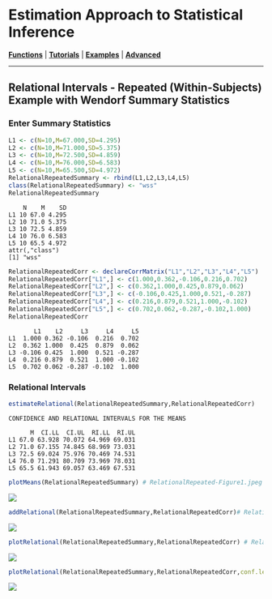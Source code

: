 # Estimation Approach to Statistical Inference

[**Functions**](../../Functions) | 
[**Tutorials**](../../Tutorials) | 
[**Examples**](../../Examples) | 
[**Advanced**](../../Advanced)

---

## Relational Intervals - Repeated (Within-Subjects) Example with Wendorf Summary Statistics

### Enter Summary Statistics

```r
L1 <- c(N=10,M=67.000,SD=4.295)
L2 <- c(N=10,M=71.000,SD=5.375)
L3 <- c(N=10,M=72.500,SD=4.859)
L4 <- c(N=10,M=76.000,SD=6.583)
L5 <- c(N=10,M=65.500,SD=4.972)
RelationalRepeatedSummary <- rbind(L1,L2,L3,L4,L5)
class(RelationalRepeatedSummary) <- "wss"
RelationalRepeatedSummary
```
```
    N    M    SD
L1 10 67.0 4.295
L2 10 71.0 5.375
L3 10 72.5 4.859
L4 10 76.0 6.583
L5 10 65.5 4.972
attr(,"class")
[1] "wss"
```

```r
RelationalRepeatedCorr <- declareCorrMatrix("L1","L2","L3","L4","L5")
RelationalRepeatedCorr["L1",] <- c(1.000,0.362,-0.106,0.216,0.702)
RelationalRepeatedCorr["L2",] <- c(0.362,1.000,0.425,0.879,0.062)
RelationalRepeatedCorr["L3",] <- c(-0.106,0.425,1.000,0.521,-0.287)
RelationalRepeatedCorr["L4",] <- c(0.216,0.879,0.521,1.000,-0.102)
RelationalRepeatedCorr["L5",] <- c(0.702,0.062,-0.287,-0.102,1.000)
RelationalRepeatedCorr
```
```
       L1    L2     L3     L4     L5
L1  1.000 0.362 -0.106  0.216  0.702
L2  0.362 1.000  0.425  0.879  0.062
L3 -0.106 0.425  1.000  0.521 -0.287
L4  0.216 0.879  0.521  1.000 -0.102
L5  0.702 0.062 -0.287 -0.102  1.000
```

### Relational Intervals

```r
estimateRelational(RelationalRepeatedSummary,RelationalRepeatedCorr)
```
```
CONFIDENCE AND RELATIONAL INTERVALS FOR THE MEANS

      M  CI.LL  CI.UL  RI.LL  RI.UL
L1 67.0 63.928 70.072 64.969 69.031
L2 71.0 67.155 74.845 68.969 73.031
L3 72.5 69.024 75.976 70.469 74.531
L4 76.0 71.291 80.709 73.969 78.031
L5 65.5 61.943 69.057 63.469 67.531
```

```r
plotMeans(RelationalRepeatedSummary) # RelationalRepeated-Figure1.jpeg
```
<kbd><img src="RelationalRepeated-Figure1.jpeg"></kbd>
```r
addRelational(RelationalRepeatedSummary,RelationalRepeatedCorr)# RelationalRepeated-Figure2.jpeg
```
<kbd><img src="RelationalRepeated-Figure2.jpeg"></kbd>
```r
plotRelational(RelationalRepeatedSummary,RelationalRepeatedCorr) # RelationalRepeated-Figure4.jpeg
```
<kbd><img src="RelationalRepeated-Figure4.jpeg"></kbd>
```r
plotRelational(RelationalRepeatedSummary,RelationalRepeatedCorr,conf.level=.99,mu=70) # RelationalRepeated-Figure5.jpeg
```
<kbd><img src="RelationalRepeated-Figure5.jpeg"></kbd>
